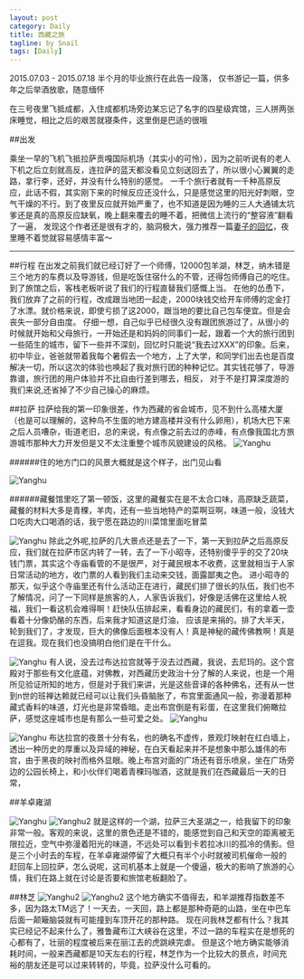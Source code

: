 ```yaml
---
layout: post
category: Daily
title: 西藏之旅
tagline: by Snail
tags: [Daily]
---
```

2015.07.03 - 2015.07.18 半个月的毕业旅行在此告一段落， 仅书游记一篇，供多年之后举酒放歌，随意缅怀
<!--more-->
在三号夜里飞抵成都，入住成都机场旁边某忘记了名字的四星级宾馆，三人拼两张床睡觉，相比之后的艰苦就寝条件，这里倒是巴适的很哦

##出发

乘坐一早的飞机飞抵拉萨贡嘎国际机场（其实小的可怜），因为之前听说有的老人下机之后立刻就高反，连拉萨的蓝天都没看见立刻送回去了，所以很小心翼翼的走路，拿行李，还好，并没有什么特别的感觉。
一千个旅行者就有一千种高原反应，此话不假，其实刚下来的时候反应还没什么，只是感觉这里的阳光好刺眼，空气干燥的不行。到了夜里反应就开始严重了，也不知道是因为睡的三人大通铺太坑爹还是真的高原反应缺氧，晚上翻来覆去的睡不着，把微信上流行的“整容液”翻看了一遍，
发现这个作者还是很有才的，脑洞极大，强力推荐一篇[妻子的回忆](http://tieba.baidu.com/p/3260367938)，夜里睡不着觉就容易感情丰富～
***
  
##行程
在出发之前我们就已经订好了一个师傅，12000包羊湖，林芝，纳木错是三个地方的车费以及导游钱，但是吃饭住宿什么的不管，还得包师傅自己的吃住。到了旅馆之后，客栈老板听说了我们的行程直替我们感慨上当。
在他的怂恿下，我们放弃了之前的行程，改成跟当地团一起走，2000块钱交给开车师傅的定金打了水漂。就价格来说，即使亏损了这2000，跟当地的要比自己包车便宜。但是会丧失一部分自由度。
仔细一想，自己似乎已经很久没有跟团旅游过了，从很小的时候就开始和父母旅行，一开始还是和妈妈的同事们一起，跟着一个大的旅行团到一些陌生的城市，留下一些并不深刻，回忆时只能说“我去过XXX”的印象。后来，
初中毕业，爸爸就带着我每个暑假去一个地方，上了大学，和同学们出去也是百度解决一切，所以这次的体验也唤起了我对旅行团的种种记忆。其实钱花够了，导游靠谱，旅行团的用户体验并不比自由行差到哪去，相反，
对于不是打算深度游的我们来说,还省掉了不少自己操心的麻烦。

##拉萨
拉萨给我的第一印象很差，作为西藏的省会城市，见不到什么高楼大厦（也是可以理解的，这种鸟不生蛋的地方建高楼并没有什么卵用），机场大巴下来之后人员嘈杂，街道老旧，总的来说，有点像之前去过的赤峰，有点像我国北方旅游城市那种大力开发但是又不太注重整个城市风貌建设的风格。
![Yanghu](/assets/2015-07-23-西藏之旅/SAM_0815.JPG)

######住的地方门口的风景大概就是这个样子，出门见山看

![Yanghu](/assets/2015-07-23-西藏之旅/SAM_0824.JPG)

######藏餐馆里吃了第一顿饭，这里的藏餐实在是不太合口味，高原缺乏蔬菜，藏餐的材料大多是青稞，羊肉，还有一些当地特产的菜啊豆啊，味道一般，没钱大口吃肉大口喝酒的话，我宁愿在路边的川菜馆里面吃冒菜

![Yanghu](/assets/2015-07-23-西藏之旅/SAM_0866.JPG)
除此之外呢,拉萨的几大景点还是去了一下，第一天到拉萨之后高原反应，我们就在拉萨市区内转了一转，去了一下小昭寺，还特别傻乎乎的交了20块钱门票，其实这个寺庙看管的不是很严，对于藏民根本不收费，这里就相当于人家日常活动的地方，收门票的人看到我们主动来交钱，面露鄙夷之色。
进小昭寺的那天，似乎这个寺庙里还有什么活动正在进行，藏民们排了很长的队伍，我们也不了解情况，问了一下同样是旅客的人，人家告诉我们，好像是活佛在这里给人祝福，我们一看这机会难得啊！赶快队伍排起来，看看身边的藏民们，有的拿着一壶看着十分像奶酪的东西，后来我才知道这是灯油，
应该是来捐的。排了大半天，轮到我们了，才发现，巨大的佛像后面根本没有人！真是神秘的藏传佛教啊！真是在逗我。现在我们也没搞明白他们是在干什么。

![Yanghu](/assets/2015-07-23-西藏之旅/SAM_1444.JPG)
有人说，没去过布达拉宫就等于没去过西藏，我说，去尼玛的。这个宫殿对于那些有文化底蕴，对佛教，对西藏历史政治十分了解的人来说，也是一个用所见验证所知的地方，但是对于我们来讲，光是这些音译的各种佛名，还有从一世到n世的班禅达赖就已经可以让我们头昏脑胀了，布宫里面通风一般，弥漫着那种
藏式香料的味道，灯光也是非常昏暗。走出布宫倒是有彩蛋，在这里我们俯瞰拉萨，感觉这座城市也是有那么一些可爱之处。
![Yanghu](/assets/2015-07-23-西藏之旅/SAM_1295.JPG)

![Yanghu](/assets/2015-07-23-西藏之旅/SAM_1574.JPG)
布达拉宫的夜景十分有名，也的确名不虚传，景观灯映射在红白墙上，透出一种历史的厚重以及异域的神秘，在白天看起来并不是想象中那么雄伟的布宫，由于黑夜的映衬而格外显眼。晚上布宫对面的广场还有音乐喷泉，坐在广场旁边的公园长椅上，和小伙伴们喝着青稞玛咖酒，这就是我们在西藏最后一天的日常，


##羊卓雍湖

![Yanghu](/assets/2015-07-23-西藏之旅/IMG_0901.jpg)
![Yanghu2](/assets/2015-07-23-西藏之旅/IMG_0931.JPG)
就是这样的一个湖，拉萨三大圣湖之一，给我留下的印象非常一般。客观的来说，这里的景色还是不错的，能感觉到自己和天空的距离被无限拉近，空气中弥漫着阳光的味道，不远处可以看到卡若拉冰川的孤冷的倩影。但是三个小时去的车程，在羊卓雍湖停留了大概只有半个小时就被司机催命一般的
赶回车上回拉萨，怎么说呢，这司机基本上就是一个傻逼，极大的影响了旅游的心情，我们在路上就在讨论是否要和旅馆老板翻脸了。

##林芝
![Yanghu2](/assets/2015-07-23-西藏之旅/SAM_0970.JPG)
![Yanghu2](/assets/2015-07-23-西藏之旅/SAM_1194.JPG)
这个地方确实不值得去，和羊湖推荐指数差不多，因为路太TM远了！一天去，一天回，路上都是那种奇葩的山路，坐在中巴车后面一颠簸脑袋就有可能撞到车顶开花的那种路。
现在问我林芝都有什么？我其实已经记不起来什么了，雅鲁藏布江大峡谷在这里，不过一路的车程实在是想死的心都有了，壮丽的程度被后来在丽江去的虎跳峡完虐。
但是这个地方确实能够消耗时间，一般来西藏都是10天左右的行程，林芝作为一个比较大的景点，时间充裕的朋友还是可以过来转转的，毕竟，拉萨没什么可看的。
